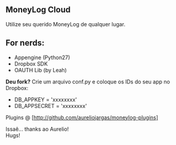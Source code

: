 ## MoneyLog Cloud
Utilize seu querido MoneyLog de qualquer lugar.

## For nerds:
- Appengine (Python27)
- Dropbox SDK
- OAUTH Lib (by Leah)

**Deu fork?** Crie um arquivo conf.py e coloque os IDs do seu app no Dropbox:  
- DB_APPKEY = 'xxxxxxxx'  
- DB_APPSECRET = 'xxxxxxxx'

Plugins @ [http://github.com/aureliojargas/moneylog-plugins]

Issaê... thanks ao Aurelio!  
Hugs!
